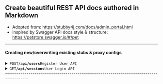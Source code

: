 ## Create beautiful REST API docs authored in Markdown

- Adopted from: https://stubby4j.com/docs/admin_portal.html
- Inspired by Swagger API docs style & structure: https://petstore.swagger.io/#/pet

------------------------------------------------------------------------------------------

#### Creating new/overwriting existing stubs & proxy configs

<details>
<summary><code>POST</code><code><b>/api/users</b></code><code>Register User API</code></summary>

##### Request Headers

> | name            | value              | description                                                             |
> |-----------------|--------------------|-------------------------------------------------------------------------|
> | Content-Type    | "application/json" | accepts json                                                            |
> | Accept          | "application/json" | accepts json                                                            |
> | Accept-Versions | "0.0.0.1"          | comma seperated list of semantic versions, used for semantic versioning |

##### Parameters

> | name      | type | data type | description |
> |-----------|------|-----------|-------------|
> | None      | NA   | NA        | N/A         |

##### Request Body

```
{
  "userId": 1,
  "familyMembers": [
    {
      "relationship": "string",
      "person": {
        "familyMembers": [
          {
            "relationship": "string",
            "person": {}
          }
        ]
      }
    }
  ],
  "createdBy": "string",
  "updatedBy": "string",
  "createdDate": "String in ISO 8601 Date Format",
  "updatedDate": "String in ISO 8601 Date Format"
}

```
##### Request Body Example
```
{
    "userId": 1,
    "familyMembers": [
        {
            "relationship": "Father",
            "person": {
                "firstName": "John",
                "lastName": "Doe",
                "birthDate": "1970-01-01",
                "gender": "Male",
                "familyMembers": [
                    {
                        "relationship": "Son",
                        "person": {
                            "firstName": "Mike",
                            "lastName": "Doe",
                            "birthDate": "2000-05-12",
                            "gender": "Male",
                            "familyMembers": []
                        }
                    },
                    {
                        "relationship": "Daughter",
                        "person": {
                            "firstName": "Anna",
                            "lastName": "Doe",
                            "birthDate": "2005-08-20",
                            "gender": "Female",
                            "familyMembers": [
                                {
                                    "relationship": "Child",
                                    "person": {
                                        "firstName": "Emily",
                                        "lastName": "Smith",
                                        "birthDate": "2023-03-15",
                                        "gender": "Female",
                                        "familyMembers": []
                                    }
                                }
                            ]
                        }
                    }
                ]
            }
        }
    ],
    "parentType": "Nuclear",
    "parentName": "Smith Family",
    "grandParentType": "Extended",
    "grandParentName": "Doe Family",
    "createdBy": "adminUser",
    "updatedBy": "adminUser",
    "createdDate": "2024-10-16T10:00:00Z",
    "updatedDate": "2024-10-16T10:00:00Z"
}


```
##### Response Headers

> | name            | value                | description     |
> |-----------------|----------------------|-----------------|
> | Content-Type    | "application/json"   | produces json   |

##### Responses

> | http code | http status message   | content-type       | response body         | description                                                                                               |
> |-----------|-----------------------|--------------------|-----------------------|-----------------------------------------------------------------------------------------------------------|
> | `204`     | No Content            | `application/json` | empty                 | The request has been successfully processed, but is not returning any content                             |
> | `400`     | Bad Request           | `application/json` | [JSON Error Response] | The requested page could not be found but may be available again in the future                            |
> | `405`     | Method Not Allowed    | `application/json` | [JSON Error Response] | A request was made of a page using a request method not supported by that page                            |
> | `500`     | Internal Server Error | `application/json` | [JSON Error Response] | A generic error message, given when no more specific message is suitable                                  |
> | `501`     | Not Implemented       | `application/json` | [JSON Error Response] | The server either does not recognize the request method, or it lacks the ability to fulfill the request   |

##### JSON Successful Response Body

`emtpy`

##### JSON Error Response Body

```
[
    {
      "code": [string] | null | undefined, // server error code
      "message": [string] | null | undefined, // server error message
      "messageKey": [string] | null | undefined // server error message key to display user friendly error message on client
    },
    {
      "code": [string], // server error code
      "message": [string], // server error message
      "messageKey": [string] // server error message key to display user friendly error message on client
    }
]
```

##### Example cURL

> ```curl
>  curl -X POST -H "Content-Type: application/json" -H "Accept-Versions: 1.0" --data "[JSON Request Body]" http://localhost:8080/users
> ```
</details>

<details>
<summary><code>GET</code><code><b>/api/sessions</b></code><code>User Login API</code></summary>

##### Headers

> | name            | value             | description                                                              |
> |-----------------|-------------------|--------------------------------------------------------------------------|
> | Content-Type    | "application/json" | accepts json                                                             |
> | Accept-Versions | "1.5.0.0"         | comma seperated list of semantic verisions, used for semantic versioning |

##### Parameters

> | name      | type | data type | description |
> |-----------|------|-----------|-------------|
> | None      | NA   | NA        | N/A         |

##### Response Body

```
{
  "credentials" : {
    "username" : "alpha-number-string",
    "password" : "base-64-encoding-string"
    }
 }
```

##### Response Headers

> | name            | value                | description     |
> |-----------------|----------------------|-----------------|
> | Content-Type    | "application/json"   | produces json   |

##### Responses

> | http code | http status message   | content-type       | response body         | description                                                                                               |
> |-----------|-----------------------|--------------------|-----------------------|-----------------------------------------------------------------------------------------------------------|
> | `204`     | No Content            | `application/json` | empty                 | The request has been successfully processed, but is not returning any content                             |
> | `400`     | Bad Request           | `application/json` | [JSON Error Response] | The requested page could not be found but may be available again in the future                            |
> | `405`     | Method Not Allowed    | `application/json` | [JSON Error Response] | A request was made of a page using a request method not supported by that page                            |
> | `500`     | Internal Server Error | `application/json` | [JSON Error Response] | A generic error message, given when no more specific message is suitable                                  |
> | `501`     | Not Implemented       | `application/json` | [JSON Error Response] | The server either does not recognize the request method, or it lacks the ability to fulfill the request   |

##### JSON Successful Response Body

`empty`

##### JSON Error Response Body

```
[
    {
      "code": [string], // server error code
      "message": [string], // server error message
      "messageKey": [string] // server error message key to display user friendly error message on client
    },
    {
      "code": [string], // server error code
      "message": [string], // server error message
      "messageKey": [string] // server error message key to display user friendly error message on client
    }
]
```

##### Example cURL

> ```curl
>  curl -X GET -H "Content-Type: application/json" -H "Accept-Versions: 1.0" --data "{'username': 'pouncilt', 'password': 'zZy16Amd1'}" http://localhost:8080/sessions
> ```

</details>
------------------------------------------------------------------------------------------